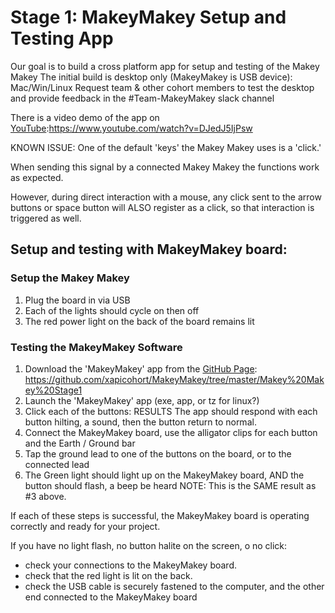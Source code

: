 # Stage 1: MakeyMakey Setup and Testing App
Our goal is to build a cross platform app for setup and testing of the Makey Makey
The initial build is desktop only (MakeyMakey is USB device): Mac/Win/Linux
Request team & other cohort members to test the desktop and provide feedback 
	 in the #Team-MakeyMakey slack channel

There is a video demo of the app on [YouTube](https://www.youtube.com/watch?v=DJedJ5IjPsw):https://www.youtube.com/watch?v=DJedJ5IjPsw

KNOWN ISSUE: One of the default 'keys' the Makey Makey uses is a 'click.'

When sending this signal by a connected Makey Makey the functions work as expected. 

However, during direct interaction with a mouse, any click sent to the arrow buttons or space button will ALSO register as a click, so that interaction is triggered as well.

## Setup and testing with MakeyMakey board:

### Setup the Makey Makey
1. Plug the board in via USB
2. Each of the lights should cycle on then off
3. The red power light on the back of the board remains lit

### Testing the MakeyMakey Software
1. Download the 'MakeyMakey' app from the [GitHub Page](https://github.com/xapicohort/MakeyMakey/tree/master/Makey%20Makey%20Stage1):
https://github.com/xapicohort/MakeyMakey/tree/master/Makey%20Makey%20Stage1
2. Launch the 'MakeyMakey' app (exe, app, or tz for linux?)
3. Click each of the buttons:
RESULTS The app should respond with each button hilting, a sound, then the button return to normal.
4. Connect the MakeyMakey board, use the alligator clips for each button and the Earth / Ground bar
5. Tap the ground lead to one of the buttons on the board, or to the connected lead
6. The Green light should light up on the MakeyMakey board, AND the button should flash, a beep be heard 
NOTE: This is the SAME result as #3 above.

If each of these steps is successful, the MakeyMakey board is operating correctly and ready for your project.

If you have no light flash, no button halite on the screen, o no click: 
* check your connections to the MakeyMakey board.
* check that the red light is lit on the back.
* check the USB cable is securely fastened to the computer, and the other end connected to the MakeyMakey board

